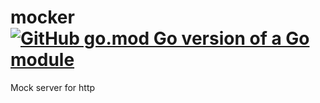 # mocker [![GitHub go.mod Go version of a Go module](https://img.shields.io/github/go-mod/go-version/gomods/athens.svg)](https://github.com/AlexandrGurkin/mocker)
Mock server for http
